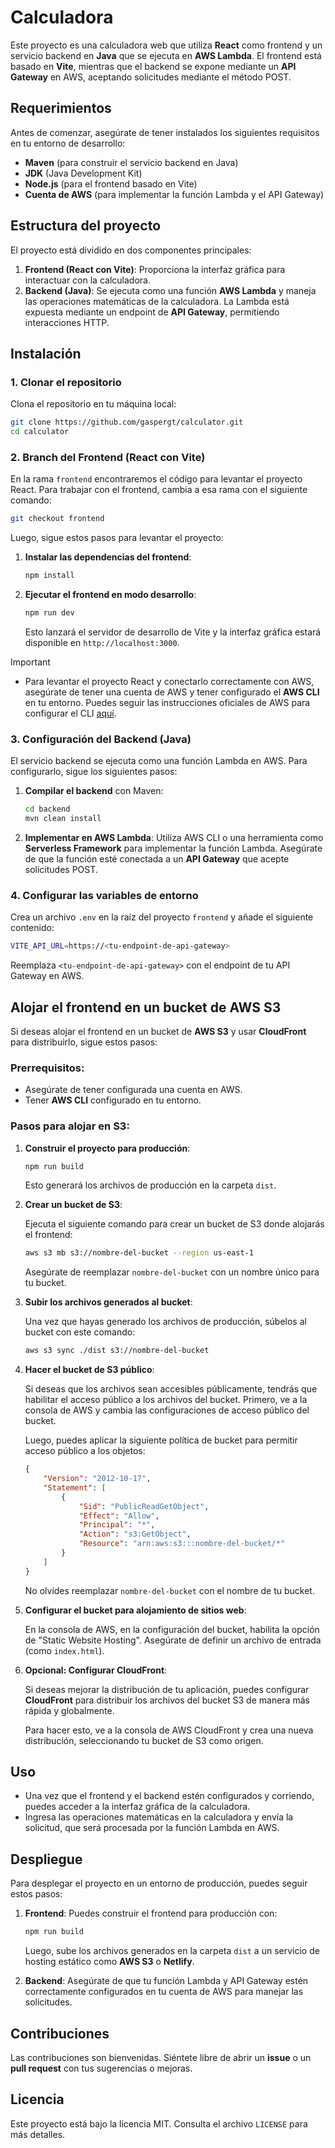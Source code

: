 # Calculadora

Este proyecto es una calculadora web que utiliza **React** como frontend y un servicio backend en **Java** que se ejecuta en **AWS Lambda**. El frontend está basado en **Vite**, mientras que el backend se expone mediante un **API Gateway** en AWS, aceptando solicitudes mediante el método POST.

## Requerimientos

Antes de comenzar, asegúrate de tener instalados los siguientes requisitos en tu entorno de desarrollo:

- **Maven** (para construir el servicio backend en Java)
- **JDK** (Java Development Kit)
- **Node.js** (para el frontend basado en Vite)
- **Cuenta de AWS** (para implementar la función Lambda y el API Gateway)

## Estructura del proyecto

El proyecto está dividido en dos componentes principales:

1. **Frontend (React con Vite)**: Proporciona la interfaz gráfica para interactuar con la calculadora.
2. **Backend (Java)**: Se ejecuta como una función **AWS Lambda** y maneja las operaciones matemáticas de la calculadora. La Lambda está expuesta mediante un endpoint de **API Gateway**, permitiendo interacciones HTTP.

## Instalación

### 1. Clonar el repositorio

Clona el repositorio en tu máquina local:

```bash
git clone https://github.com/gaspergt/calculator.git
cd calculator
```

### 2. Branch del Frontend (React con Vite)

En la rama `frontend` encontraremos el código para levantar el proyecto React. Para trabajar con el frontend, cambia a esa rama con el siguiente comando:

```bash
git checkout frontend
```

Luego, sigue estos pasos para levantar el proyecto:

1. **Instalar las dependencias del frontend**:
    ```bash
    npm install
    ```

2. **Ejecutar el frontend en modo desarrollo**:
    ```bash
    npm run dev
    ```

    Esto lanzará el servidor de desarrollo de Vite y la interfaz gráfica estará disponible en `http://localhost:3000`.

> [!IMPORTANT]
> - Para levantar el proyecto React y conectarlo correctamente con AWS, asegúrate de tener una cuenta de AWS y tener configurado el **AWS CLI** en tu entorno. Puedes seguir las instrucciones oficiales de AWS para configurar el CLI [aquí](https://docs.aws.amazon.com/cli/latest/userguide/cli-configure-quickstart.html).

### 3. Configuración del Backend (Java)

El servicio backend se ejecuta como una función Lambda en AWS. Para configurarlo, sigue los siguientes pasos:

1. **Compilar el backend** con Maven:
    ```bash
    cd backend
    mvn clean install
    ```

2. **Implementar en AWS Lambda**:
    Utiliza AWS CLI o una herramienta como **Serverless Framework** para implementar la función Lambda. Asegúrate de que la función esté conectada a un **API Gateway** que acepte solicitudes POST.

### 4. Configurar las variables de entorno

Crea un archivo `.env` en la raíz del proyecto `frontend` y añade el siguiente contenido:

```bash
VITE_API_URL=https://<tu-endpoint-de-api-gateway>
```

Reemplaza `<tu-endpoint-de-api-gateway>` con el endpoint de tu API Gateway en AWS.

## Alojar el frontend en un bucket de AWS S3

Si deseas alojar el frontend en un bucket de **AWS S3** y usar **CloudFront** para distribuirlo, sigue estos pasos:

### Prerrequisitos:

- Asegúrate de tener configurada una cuenta en AWS.
- Tener **AWS CLI** configurado en tu entorno.

### Pasos para alojar en S3:

1. **Construir el proyecto para producción**:
    ```bash
    npm run build
    ```

    Esto generará los archivos de producción en la carpeta `dist`.

2. **Crear un bucket de S3**:

    Ejecuta el siguiente comando para crear un bucket de S3 donde alojarás el frontend:
    
    ```bash
    aws s3 mb s3://nombre-del-bucket --region us-east-1
    ```

    Asegúrate de reemplazar `nombre-del-bucket` con un nombre único para tu bucket.

3. **Subir los archivos generados al bucket**:

    Una vez que hayas generado los archivos de producción, súbelos al bucket con este comando:

    ```bash
    aws s3 sync ./dist s3://nombre-del-bucket
    ```

4. **Hacer el bucket de S3 público**:

    Si deseas que los archivos sean accesibles públicamente, tendrás que habilitar el acceso público a los archivos del bucket. Primero, ve a la consola de AWS y cambia las configuraciones de acceso público del bucket.

    Luego, puedes aplicar la siguiente política de bucket para permitir acceso público a los objetos:

    ```json
    {
        "Version": "2012-10-17",
        "Statement": [
            {
                "Sid": "PublicReadGetObject",
                "Effect": "Allow",
                "Principal": "*",
                "Action": "s3:GetObject",
                "Resource": "arn:aws:s3:::nombre-del-bucket/*"
            }
        ]
    }
    ```

    No olvides reemplazar `nombre-del-bucket` con el nombre de tu bucket.

5. **Configurar el bucket para alojamiento de sitios web**:

    En la consola de AWS, en la configuración del bucket, habilita la opción de "Static Website Hosting". Asegúrate de definir un archivo de entrada (como `index.html`).

6. **Opcional: Configurar CloudFront**:

    Si deseas mejorar la distribución de tu aplicación, puedes configurar **CloudFront** para distribuir los archivos del bucket S3 de manera más rápida y globalmente.

    Para hacer esto, ve a la consola de AWS CloudFront y crea una nueva distribución, seleccionando tu bucket de S3 como origen.

## Uso

- Una vez que el frontend y el backend estén configurados y corriendo, puedes acceder a la interfaz gráfica de la calculadora.
- Ingresa las operaciones matemáticas en la calculadora y envía la solicitud, que será procesada por la función Lambda en AWS.

## Despliegue

Para desplegar el proyecto en un entorno de producción, puedes seguir estos pasos:

1. **Frontend**: Puedes construir el frontend para producción con:
    ```bash
    npm run build
    ```
    Luego, sube los archivos generados en la carpeta `dist` a un servicio de hosting estático como **AWS S3** o **Netlify**.

2. **Backend**: Asegúrate de que tu función Lambda y API Gateway estén correctamente configurados en tu cuenta de AWS para manejar las solicitudes.

## Contribuciones

Las contribuciones son bienvenidas. Siéntete libre de abrir un **issue** o un **pull request** con tus sugerencias o mejoras.

## Licencia

Este proyecto está bajo la licencia MIT. Consulta el archivo `LICENSE` para más detalles.
